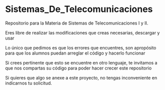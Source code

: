 # Sistemas_De_Telecomunicaciones
Repositorio para la Materia de Sistemas de Telecomunicaciones I y II.

Eres libre de realizar las modificaciones que creas necesarias, descargar y usar

Lo único que pedimos es que los errores que encuentres, son apropósito para que los alumnos puedan arreglar el código y hacerlo funcionar

Si crees pertinente que esto se encuentre en otro lenguaje, te invitamos a que nos compartas su código para poder hacer crecer este repositorio

Si quieres que algo se anexe a este proyecto, no tengas inconveniente en indicarnos tu solicitud.
